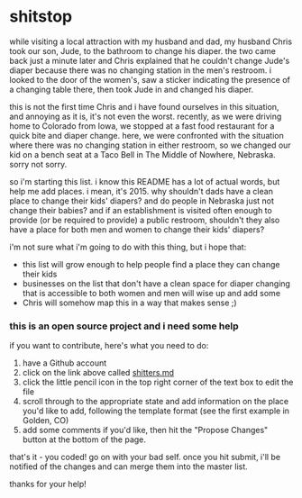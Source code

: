 # shitstop

while visiting a local attraction with my husband and dad, my husband Chris took our son, Jude, to the bathroom to change his diaper.  the two came back just a minute later and Chris explained that he couldn't change Jude's diaper because there was no changing station in the men's restroom.  i looked to the door of the women's, saw a sticker indicating the presence of a changing table there, then took Jude in and changed his diaper.

this is not the first time Chris and i have found ourselves in this situation, and annoying as it is, it's not even the worst.  recently, as we were driving home to Colorado from Iowa, we stopped at a fast food restaurant for a quick bite and diaper change.  here, we were confronted with the situation where there was no changing station in either restroom, so we changed our kid on a bench seat at a Taco Bell in The Middle of Nowhere, Nebraska.  sorry not sorry.

so i'm starting this list.  i know this README has a lot of actual words, but help me add places.  i mean, it's 2015.  why shouldn't dads have a clean place to change their kids' diapers?  and do people in Nebraska just not change their babies?  and if an establishment is visited often enough to provide (or be required to provide) a public restroom, shouldn't they also have a place for both men and women to change their kids' diapers?

i'm not sure what i'm going to do with this thing, but i hope that:

* this list will grow enough to help people find a place they can change their kids
* businesses on the list that don't have a clean space for diaper changing that is accessible to both women and men will wise up and add some
* Chris will somehow map this in a way that makes sense ;)

### this is an open source project and i need some help

if you want to contribute, here's what you need to do:

1. have a Github account
2. click on the link above called [shitters.md](https://github.com/edatrix/shitstop/blob/master/shitters.md)
3. click the little pencil icon in the top right corner of the text box to edit the file
4. scroll through to the appropriate state and add information on the place you'd like to add, following the template format (see the first example in Golden, CO)
5. add some comments if you'd like, then hit the "Propose Changes" button at the bottom of the page.

that's it - you coded!  go on with your bad self.  once you hit submit, i'll be notified of the changes and can merge them into the master list.  

thanks for your help!

